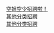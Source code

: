   
[空姐空少招聘啦！](http://www.dianyue.me/archives/070/501bi3talld1jd73/)  
[其他分类招聘](http://www.dianyue.me/archives/775/glbktut1n9p47yrk/)  
[其他分类招聘](http://www.dianyue.me/archives/772/xeelc6mxvqdv6gyw/)